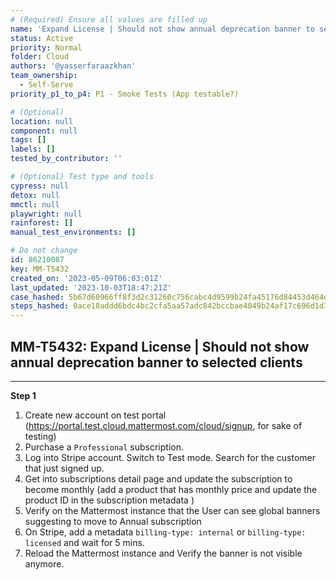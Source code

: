 ```yaml
---
# (Required) Ensure all values are filled up
name: 'Expand License | Should not show annual deprecation banner to selected clients'
status: Active
priority: Normal
folder: Cloud
authors: '@yasserfaraazkhan'
team_ownership:
  - Self-Serve
priority_p1_to_p4: P1 - Smoke Tests (App testable?)

# (Optional)
location: null
component: null
tags: []
labels: []
tested_by_contributor: ''

# (Optional) Test type and tools
cypress: null
detox: null
mmctl: null
playwright: null
rainforest: []
manual_test_environments: []

# Do not change
id: 86210087
key: MM-T5432
created_on: '2023-05-09T06:03:01Z'
last_updated: '2023-10-03T18:47:21Z'
case_hashed: 5b67d60966ff8f3d2c31260c756cabc4d9599b24fa45176d84453d464d80a7be350cd045fd28b9aea23d238f7d6d5e99
steps_hashed: 0ace18addd6bdc4bc2cfa5aa57adc842bccbae4049b24af17c696d1d3fca9ec2e33bdba5ca0d23ca8d72362705cba073
---
```


<!-- (Auto-generated) Based on frontmatter's "key" and "name" -->

## MM-T5432: Expand License | Should not show annual deprecation banner to selected clients

---

**Step 1**

1. Create new account on test portal (<https://portal.test.cloud.mattermost.com/cloud/signup>, for sake of testing)
2. Purchase a `Professional` subscription.
3. Log into Stripe account. Switch to Test mode. Search for the customer that just signed up.
4. Get into subscriptions detail page and update the subscription to become monthly (add a product that has monthly price and update the product ID in the subscription metadata )
5. Verify on the Mattermost instance that the User can see global banners suggesting to move to Annual subscription
6. On Stripe, add a metadata `billing-type: internal` or `billing-type: licensed` and wait for 5 mins.
7. Reload the Mattermost instance and Verify the banner is not visible anymore.

